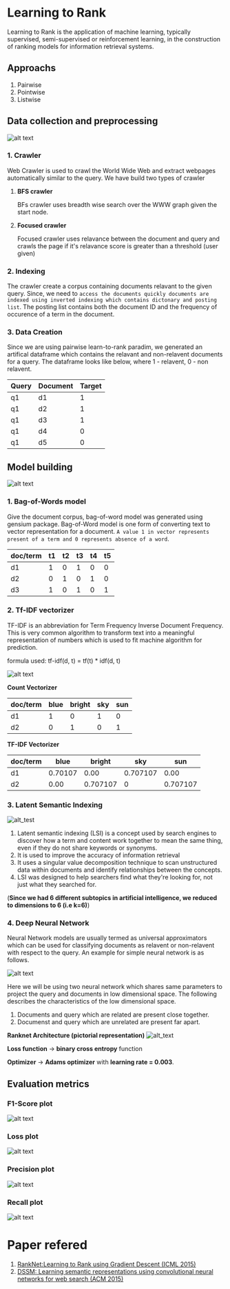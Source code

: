 # Learning to Rank

Learning to Rank is the application of machine learning, typically supervised, semi-supervised or reinforcement learning, in the construction of ranking models for information 
retrieval systems.

## Approachs

1. Pairwise
2. Pointwise
3. Listwise

## Data collection and preprocessing
![alt text](https://github.com/Midhilesh29/LearnToRank/blob/main/img/dataprep.png)
### 1. Crawler
   Web Crawler is used to crawl the World Wide Web and extract webpages automatically similar to the query. We have build two types of crawler
1. **BFS crawler**

    BFs crawler uses breadth wise search over the WWW graph given the start node.
  
2. **Focused crawler**

    Focused crawler uses relavance between the document and query and crawls the page if it's relavance score is greater than a threshold (user given)
### 2. Indexing
   The crawler create a corpus containing documents relavant to the given query. Since, we need to ```access the documents quickly documents are indexed using
   inverted indexing which contains dictonary and posting list```. The posting list contains both the document ID and the frequency of occurence of a term in the
   document.
### 3. Data Creation
   Since we are using pairwise learn-to-rank paradim, we generated an artifical dataframe which contains the relavant and non-relavent documents for a query. The dataframe looks like below, where 1 - relavent, 0 - non relavent.
   
| Query  | Document | Target|
| -----| ---------|---------|
| q1  | d1  | 1|
| q1| d2| 1 |
|q1|d3|1|
|q1|d4|0|
|q1|d5|0|

## Model building
![alt text](https://github.com/Midhilesh29/LearnToRank/blob/main/img/engine.png)
### 1. Bag-of-Words model
   Give the document corpus, bag-of-word model was generated using gensium package. Bag-of-Word model is one form of converting text to vector representation for a document. ```A value 1 in vector represents present of a term and 0 represents absence of a word```.
   
   | doc/term  | t1 | t2|t3|t4|t5|
| -- | -- | -- | -- | -- | -- |
| d1  | 1  | 0 | 1 | 0 | 0 |
| d2| 0 | 1 | 0| 1| 0 |
|d3| 1  | 0 | 1 | 0 | 1 |

### 2. Tf-IDF vectorizer
   TF-IDF is an abbreviation for Term Frequency Inverse Document Frequency. 
   This is very common algorithm to transform text into a meaningful representation of numbers which is used to fit machine algorithm for prediction.
   
   formula used: tf-idf(d, t) = tf(t) * idf(d, t)
   
   ![alt text](https://github.com/Midhilesh29/LearnToRank/blob/main/img/Data.png)

   **Count Vectorizer**

   | doc/term  | blue | bright|sky|sun|
   | -- | -- | -- | -- | -- |
   | d1 | 1  | 0  | 1  | 0  |
   | d2 | 0  | 1  | 0  |  1 |

   **TF-IDF Vectorizer**
   
   | doc/term  | blue | bright|sky|sun|
   | -- | -- | -- | -- | -- |
   | d1  | 0.70107 | 0.00 | 0.707107| 0.00 |
   | d2| 0.00 | 0.707107 | 0| 0.707107 |

### 3. Latent Semantic Indexing

   ![alt_test](https://github.com/Midhilesh29/LearnToRank/blob/main/img/Screenshot%20from%202020-11-22%2013-51-57.png)

   1. Latent semantic indexing (LSI) is a concept used by search engines to discover how a term and content work together to mean the same thing, even if they do not share keywords or synonyms. 
   2. It is used to improve the accuracy of information retrieval
   3. It uses a singular value decomposition technique to scan unstructured data within documents and identify relationships between the concepts.
   4. LSI was designed to help searchers find what they're looking for, not just what they searched for.
   
   (**Since we had 6 different subtopics in artificial intelligence, we reduced to dimensions to 6 (i.e k=6)**)
   
### 4. Deep Neural Network
   Neural Network models are usually termed as universal approximators which can be used for classifying documents as relavent or non-relavent with respect to
   the query. An example for simple neural network is as follows.
   
   ![alt text](https://github.com/Midhilesh29/LearnToRank/blob/main/img/NN.jpeg)
   
   Here we will be using two neural network which shares same parameters to project the query and documents in low dimensional space. The following describes the
   characteristics of the low dimensional space.
   
   1. Documents and query which are related are present close together.
   2. Documenst and query which are unrelated are present far apart.
   
   **Ranknet Architecture (pictorial representation)**
   ![alt_text](https://github.com/Midhilesh29/LearnToRank/blob/main/img/Screenshot%20from%202020-11-22%2014-09-01.png)
   
   
   **Loss function** -> **binary cross entropy** function
   
   **Optimizer** -> **Adams optimizer** with **learning rate = 0.003**.
   
## Evaluation metrics
### F1-Score plot
![alt text](https://github.com/Midhilesh29/LearnToRank/blob/main/img/f1_plot.png)
### Loss plot
![alt text](https://github.com/Midhilesh29/LearnToRank/blob/main/img/loss_plot.png)
### Precision plot
![alt text](https://github.com/Midhilesh29/LearnToRank/blob/main/img/precision_plot.png)
### Recall plot
![alt text](https://github.com/Midhilesh29/LearnToRank/blob/main/img/recall_plot.png)

# Paper refered
1. [RankNet:Learning to Rank using Gradient Descent (ICML 2015)](https://www.microsoft.com/en-us/research/blog/ranknet-a-ranking-retrospective/)
2. [DSSM: Learning semantic representations using convolutional neural networks for web search (ACM 2015)](https://posenhuang.github.io/papers/cikm2013_DSSM_fullversion.pdf)
